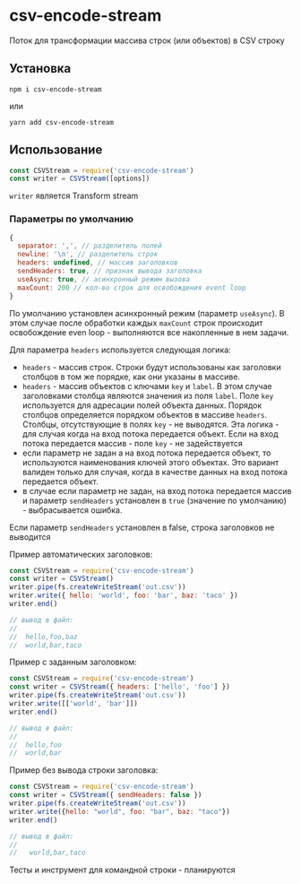 # csv-encode-stream

Поток для трансформации массива строк (или объектов) в CSV строку

## Установка

```npm i csv-encode-stream```

или 

```yarn add csv-encode-stream```

## Использование

```javascript
const CSVStream = require('csv-encode-stream')
const writer = CSVStream([options])
```

`writer` является Transform stream

### Параметры по умолчанию

```javascript
{
  separator: ',', // разделитель полей
  newline: '\n', // разделитель строк
  headers: undefined, // массив заголовков 
  sendHeaders: true, // признак вывода заголовка
  useAsync: true, // асинхронный режим вызова
  maxCount: 200 // кол-во строк для освобождения event loop
}
```
По умолчанию установлен асинхронный режим (параметр `useAsync`). В этом случае после обработки каждых `maxCount` строк происходит освобождение even loop - выполняются все накопленные в нем задачи.

Для параметра `headers` используется следующая логика:
- `headers` - массив строк. Строки будут использованы как заголовки столбцов в том же порядке, как они указаны в массиве. 
- `headers` - массив объектов с ключами `key` и `label`. В этом случае заголовками столбца являются значения из поля `label`. Поле `key` используется для адресации полей объекта данных. Порядок столбцов определяется порядком объектов в массиве `headers`. Столбцы, отсутствующие в полях `key` - не выводятся. Эта логика - для случая когда на вход потока передается объект. Если на вход потока передается массив - поле `key` - не задействуется
- если параметр не задан а на вход потока передается объект, то используются наименования ключей этого объектах. Это вариант валиден только для случая, когда в качестве данных на вход потока передается объект. 
- в случае если параметр не задан, на вход потока передается массив и параметр `sendHeaders` установлен в `true` (значение по умолчанию) - выбрасывается ошибка.

Если параметр `sendHeaders` установлен в false, строка заголовков не выводится

Пример автоматических заголовков:

```javascript
const CSVStream = require('csv-encode-stream')
const writer = CSVStream()
writer.pipe(fs.createWriteStream('out.csv'))
writer.write({ hello: 'world', foo: 'bar', baz: 'taco' })
writer.end()

// вывод в файл:
//
//  hello,foo,baz
//  world,bar,taco
```

Пример с заданным заголовком:

```javascript
const CSVStream = require('csv-encode-stream')
const writer = CSVStream({ headers: ['hello', 'foo'] })
writer.pipe(fs.createWriteStream('out.csv'))
writer.write([['world', 'bar']])
writer.end()

// вывод в файл:
//
//  hello,foo
//  world,bar
```

Пример без вывода строки заголовка:

```javascript
const CSVStream = require('csv-encode-stream')
const writer = CSVStream({ sendHeaders: false })
writer.pipe(fs.createWriteStream('out.csv'))
writer.write({hello: "world", foo: "bar", baz: "taco"})
writer.end()

// вывод в файл:
//
//   world,bar,taco
```

Тесты и инструмент для командной строки - планируются